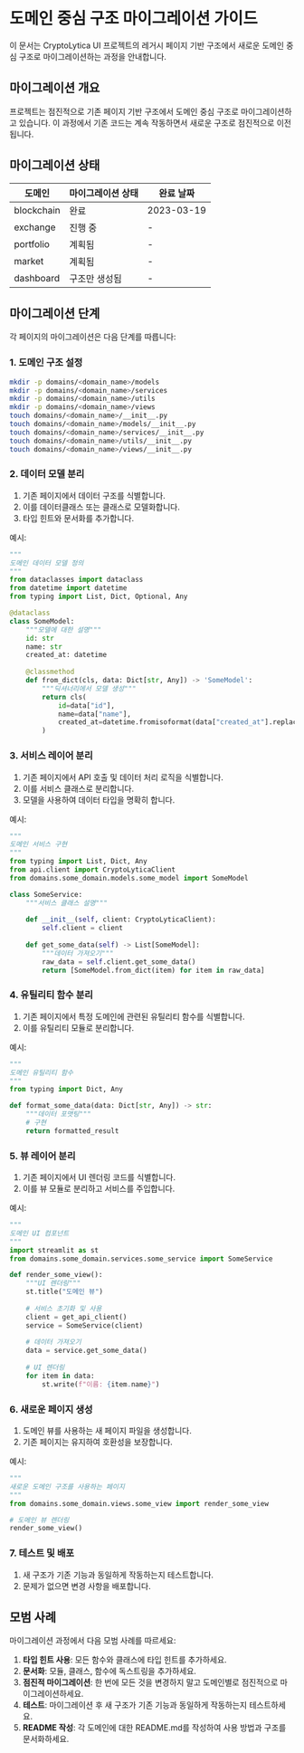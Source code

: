# 도메인 중심 구조 마이그레이션 가이드

이 문서는 CryptoLytica UI 프로젝트의 레거시 페이지 기반 구조에서 새로운 도메인 중심 구조로 마이그레이션하는 과정을 안내합니다.

## 마이그레이션 개요

프로젝트는 점진적으로 기존 페이지 기반 구조에서 도메인 중심 구조로 마이그레이션하고 있습니다. 이 과정에서 기존 코드는 계속 작동하면서 새로운 구조로 점진적으로 이전됩니다.

## 마이그레이션 상태

| 도메인 | 마이그레이션 상태 | 완료 날짜 |
|-------|----------------|----------|
| blockchain | 완료 | 2023-03-19 |
| exchange | 진행 중 | - |
| portfolio | 계획됨 | - |
| market | 계획됨 | - |
| dashboard | 구조만 생성됨 | - |

## 마이그레이션 단계

각 페이지의 마이그레이션은 다음 단계를 따릅니다:

### 1. 도메인 구조 설정

```bash
mkdir -p domains/<domain_name>/models
mkdir -p domains/<domain_name>/services
mkdir -p domains/<domain_name>/utils
mkdir -p domains/<domain_name>/views
touch domains/<domain_name>/__init__.py
touch domains/<domain_name>/models/__init__.py
touch domains/<domain_name>/services/__init__.py
touch domains/<domain_name>/utils/__init__.py
touch domains/<domain_name>/views/__init__.py
```

### 2. 데이터 모델 분리

1. 기존 페이지에서 데이터 구조를 식별합니다.
2. 이를 데이터클래스 또는 클래스로 모델화합니다.
3. 타입 힌트와 문서화를 추가합니다.

예시:
```python
"""
도메인 데이터 모델 정의
"""
from dataclasses import dataclass
from datetime import datetime
from typing import List, Dict, Optional, Any

@dataclass
class SomeModel:
    """모델에 대한 설명"""
    id: str
    name: str
    created_at: datetime
    
    @classmethod
    def from_dict(cls, data: Dict[str, Any]) -> 'SomeModel':
        """딕셔너리에서 모델 생성"""
        return cls(
            id=data["id"],
            name=data["name"],
            created_at=datetime.fromisoformat(data["created_at"].replace('Z', '+00:00'))
        )
```

### 3. 서비스 레이어 분리

1. 기존 페이지에서 API 호출 및 데이터 처리 로직을 식별합니다.
2. 이를 서비스 클래스로 분리합니다.
3. 모델을 사용하여 데이터 타입을 명확히 합니다.

예시:
```python
"""
도메인 서비스 구현
"""
from typing import List, Dict, Any
from api.client import CryptoLyticaClient
from domains.some_domain.models.some_model import SomeModel

class SomeService:
    """서비스 클래스 설명"""
    
    def __init__(self, client: CryptoLyticaClient):
        self.client = client
    
    def get_some_data(self) -> List[SomeModel]:
        """데이터 가져오기"""
        raw_data = self.client.get_some_data()
        return [SomeModel.from_dict(item) for item in raw_data]
```

### 4. 유틸리티 함수 분리

1. 기존 페이지에서 특정 도메인에 관련된 유틸리티 함수를 식별합니다.
2. 이를 유틸리티 모듈로 분리합니다.

예시:
```python
"""
도메인 유틸리티 함수
"""
from typing import Dict, Any

def format_some_data(data: Dict[str, Any]) -> str:
    """데이터 포맷팅"""
    # 구현
    return formatted_result
```

### 5. 뷰 레이어 분리

1. 기존 페이지에서 UI 렌더링 코드를 식별합니다.
2. 이를 뷰 모듈로 분리하고 서비스를 주입합니다.

예시:
```python
"""
도메인 UI 컴포넌트
"""
import streamlit as st
from domains.some_domain.services.some_service import SomeService

def render_some_view():
    """UI 렌더링"""
    st.title("도메인 뷰")
    
    # 서비스 초기화 및 사용
    client = get_api_client()
    service = SomeService(client)
    
    # 데이터 가져오기
    data = service.get_some_data()
    
    # UI 렌더링
    for item in data:
        st.write(f"이름: {item.name}")
```

### 6. 새로운 페이지 생성

1. 도메인 뷰를 사용하는 새 페이지 파일을 생성합니다.
2. 기존 페이지는 유지하여 호환성을 보장합니다.

예시:
```python
"""
새로운 도메인 구조를 사용하는 페이지
"""
from domains.some_domain.views.some_view import render_some_view

# 도메인 뷰 렌더링
render_some_view()
```

### 7. 테스트 및 배포

1. 새 구조가 기존 기능과 동일하게 작동하는지 테스트합니다.
2. 문제가 없으면 변경 사항을 배포합니다.

## 모범 사례

마이그레이션 과정에서 다음 모범 사례를 따르세요:

1. **타입 힌트 사용**: 모든 함수와 클래스에 타입 힌트를 추가하세요.
2. **문서화**: 모듈, 클래스, 함수에 독스트링을 추가하세요.
3. **점진적 마이그레이션**: 한 번에 모든 것을 변경하지 말고 도메인별로 점진적으로 마이그레이션하세요.
4. **테스트**: 마이그레이션 후 새 구조가 기존 기능과 동일하게 작동하는지 테스트하세요.
5. **README 작성**: 각 도메인에 대한 README.md를 작성하여 사용 방법과 구조를 문서화하세요. 